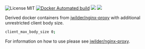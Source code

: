 ![License MIT](https://img.shields.io/badge/license-MIT-blue.svg) [![Docker Automated build](https://img.shields.io/docker/automated/bbtsoftwareag/nginx-proxy-unrestricted-requestsize.svg)](https://hub.docker.com/r/bbtsoftwareag/nginx-proxy-unrestricted-requestsize) [![](https://img.shields.io/docker/stars/bbtsoftwareag/nginx-proxy-unrestricted-requestsize.svg)](https://hub.docker.com/r/bbtsoftwareag/nginx-proxy-unrestricted-requestsize) [![](https://img.shields.io/docker/pulls/bbtsoftwareag/nginx-proxy-unrestricted-requestsize.svg)](https://hub.docker.com/r/bbtsoftwareag/nginx-proxy-unrestricted-requestsize)

Derived docker containers from [jwilder/nginx-proxy] with additional unrestricted client body size.

```sh
client_max_body_size 0;
```

For information on how to use please see [jwilder/nginx-proxy].

[jwilder/nginx-proxy]: https://hub.docker.com/r/jwilder/nginx-proxy
